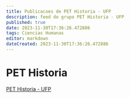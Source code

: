 ```yaml
---
title: Publicacoes de PET Historia - UFP
description: feed do grupo PET Historia - UFP
published: true
date: 2023-11-30T17:36:26.472886
tags: Ciencias Humanas
editor: markdown
dateCreated: 2023-11-30T17:36:26.472886
---
```


# PET Historia
[PET Historia - UFP](/grupo/59PETHistoriaUFP.md)